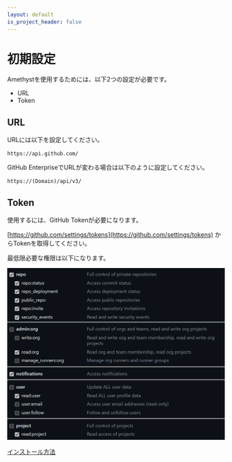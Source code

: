```yaml
---
layout: default
is_project_header: false
---
```


# 初期設定

Amethystを使用するためには、以下2つの設定が必要です。

- URL
- Token

## URL

URLには以下を設定してください。

```
https://api.github.com/
```

GitHub EnterpriseでURLが変わる場合は以下のように設定してください。

```
https://(Domain)/api/v3/
```

## Token

使用するには、GitHub Tokenが必要になります。

[https://github.com/settings/tokens](https://github.com/settings/tokens) からTokenを取得してください。

最低限必要な権限は以下になります。

![auth](../img/auth.png)

<div class="nav">
  <a href="{{ '/detail/install.html' | relative_url }}" class="nav__btn nav__btn--back">インストール方法</a>
  <p class="nav__btn nav__btn--empty"></p>
</div>
